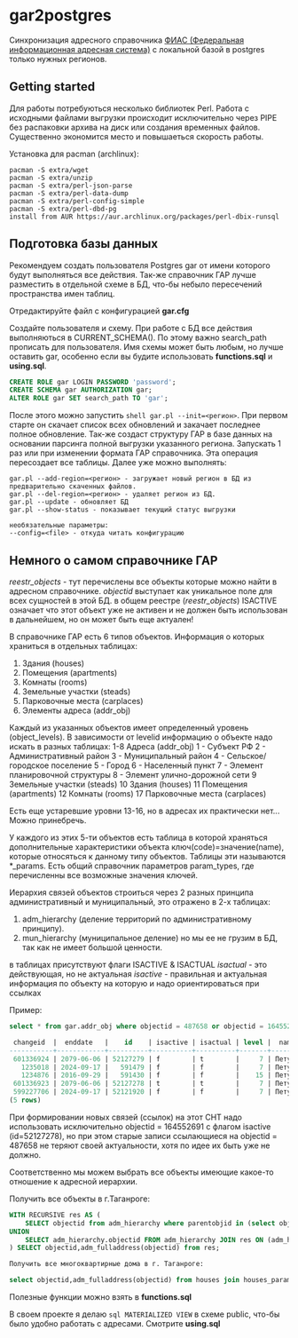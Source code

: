 # gar2postgres

Синхронизация адресного справочника [ФИАС (Федеральная информационная адресная система)](https://fias.nalog.ru/) с локальной базой в postgres только нужных регионов.

## Getting started

Для работы потребуються несколько библиотек Perl. Работа с исходными файлами выгрузки происходит исключительно через PIPE без распаковки архива на диск или создания временных файлов. Существенно экономится место и повышаеться скорость работы.

Установка для pacman (archlinux):
```shell
pacman -S extra/wget
pacman -S extra/unzip
pacman -S extra/perl-json-parse
pacman -S extra/perl-data-dump
pacman -S extra/perl-config-simple
pacman -S extra/perl-dbd-pg
install from AUR https://aur.archlinux.org/packages/perl-dbix-runsql
```
## Подготовка базы данных

Рекомендуем создать пользователя Postgres gar от имени которого будут выполняться все действия.
Так-же справочник ГАР лучше разместить в отдельной схеме в БД, что-бы небыло пересечений пространства имен таблиц.

Отредактируйте файл с конфигурацией **gar.cfg**

Создайте пользователя и схему. При работе с БД все действия выполняються в CURRENT_SCHEMA(). По этому важно search_path прописать для пользователя. Имя схемы может быть любым, но лучше оставить gar, особенно если вы будите использовать **functions.sql** и **using.sql**.
```sql
CREATE ROLE gar LOGIN PASSWORD 'password';
CREATE SCHEMA gar AUTHORIZATION gar;
ALTER ROLE gar SET search_path TO 'gar';
```

После этого можно запустить `shell gar.pl --init=<регион>`. При первом старте он скачает список всех обновлений и закачает последнее полное обновление. Так-же создаст структуру ГАР в базе данных на основании парсинга полной выгрузки указанного региона. Запускать 1 раз или при изменении формата ГАР справочника. Эта операция пересоздает все таблицы.
Далее уже можно выполнять:

```shell
gar.pl --add-region=<регион> - загружает новый регион в БД из предварительно скаченных файлов.
gar.pl --del-region=<регион> - удаляет регион из БД.
gar.pl --update - обновляет БД
gar.pl --show-status - показывает текущий статус выгрузки

необязательные параметры:
--config=<file> - откуда читать конфигурацию
```
## Немного о самом справочнике ГАР

*reestr_objects* - тут перечислены все объекты которые можно найти в адресном справочнике. *objectid* выступает как уникальное поле для всех сущностей в этой БД.
в общем реестре (*reestr_objects*) ISACTIVE означает что этот объект уже не активен и не должен быть использован в дальнейшем, но он может быть еще актуален!

В справочнике ГАР есть 6 типов объектов. Информация о которых храниться в отдельных таблицах:

1. Здания (houses)
2. Помещения (apartments)
3. Комнаты (rooms)
4. Земельные участки (steads)
5. Парковочные места (carplaces)
6. Элементы адреса (addr_obj)

Каждый из указанных объектов имеет определенный уровень (object_levels).
В зависимости от levelid информацию о объекте надо искать в разных таблицах:
1-8 Адреса (addr_obj)
    1 - Субъект РФ
    2 - Административный район
    3 - Муниципальный район
    4 - Сельское/городское поселение
    5 - Город
    6 - Населенный пункт
    7 - Элемент планировочной структуры
    8 - Элемент улично-дорожной сети
9 Земельные участки (steads)
10 Здания (houses)
11 Помещения (apartments)
12 Комнаты (rooms)
17 Парковочные места (carplaces)

Есть еще устаревшие уровни 13-16, но в адресах их практически нет... Можно принебречь.

У каждого из этих 5-ти объектов есть таблица в которой храняться дополнительные характеристики объекта ключ(code)=значение(name), которые относяться к данному типу объектов.
Таблицы эти называются *_params. Есть общий справочник параметров param_types, где перечисленны все возможные значения ключей.

Иерархия связей объектов строиться через 2 разных принципа административный и муниципальный, это отражено в 2-х таблицах:
1. adm_hierarchy (деление территорий по административному принципу).
2. mun_hierarchy (муниципальное деление) но мы ее не грузим в БД, так как не имеет большой ценности.

в таблицах присутствуют флаги ISACTIVE & ISACTUAL
*isactual* - это действующая, но не актуальная 
*isactive* - правильная и актуальная информация по объекту на которую и надо ориентироваться при ссылках

Пример:
```sql
select * from gar.addr_obj where objectid = 487658 or objectid = 164552691;

 changeid  |  enddate   |    id    | isactive | isactual | level |  name   |  nextid  |              objectguid              | objectid  | opertypeid |  previd  | startdate  | typename | updatedate | region 
-----------+------------+----------+----------+----------+-------+---------+----------+--------------------------------------+-----------+------------+----------+------------+----------+------------+--------
 601336924 | 2079-06-06 | 52127279 | f        | t        |     7 | Петушок | 52127278 | d0d43a08-9a4d-4016-bb5c-02bf8652588f |    487658 |         42 |   591479 | 2024-09-17 | снт      | 2024-09-17 |     31
   1235018 | 2024-09-17 |   591479 | f        | f        |     7 | Петушок | 52127279 | d0d43a08-9a4d-4016-bb5c-02bf8652588f |    487658 |         50 |   591430 | 2016-09-29 | снт      | 2024-09-17 |     31
   1234876 | 2016-09-29 |   591430 | f        | f        |    15 | Петушок |   591479 | d0d43a08-9a4d-4016-bb5c-02bf8652588f |    487658 |         10 |        0 | 2016-01-20 | снт      | 2017-12-10 |     31
 601336923 | 2079-06-06 | 52127278 | t        | t        |     7 | Петушок |          | a7ff1f03-1c13-47b1-8613-b33faf193fe4 | 164552691 |         40 | 52121920 | 2024-09-17 | тер. СНТ | 2024-09-17 |     31
 599227706 | 2024-09-17 | 52121920 | f        | f        |     7 | Петушок | 52127278 | a7ff1f03-1c13-47b1-8613-b33faf193fe4 | 164552691 |         10 |        0 | 2024-08-06 | тер. СНТ | 2024-09-17 |     31
(5 rows)
```
При формировании новых связей (ссылок) на этот СНТ надо использовать исключительно objectid = 164552691 с флагом isactive (id=52127278), но при этом старые записи ссылающиеся на objectid = 487658 не теряют своей актуальности, хотя по идее их быть уже не должно.

Соответственно мы можем выбрать все объекты имеющие какое-то отношение к адресной иерархии.

Получить все объекты в г.Таганроге:
```sql
WITH RECURSIVE res AS (
    SELECT objectid from adm_hierarchy where parentobjid in (select objectid from addr_obj where name = 'Таганрог') and isactive
UNION
    SELECT adm_hierarchy.objectid FROM adm_hierarchy JOIN res ON (adm_hierarchy.parentobjid = res.objectid )
) SELECT objectid,adm_fulladdress(objectid) from res;

Получить все многоквартирные дома в г. Таганроге:

select objectid,adm_fulladdress(objectid) from houses join houses_params using (objectid) where houses_params.typeid = 19 and houses.objectid in (WITH RECURSIVE res AS ( SELECT objectid from adm_hierarchy where parentobjid in (select objectid from addr_obj where name = 'Таганрог') and isactive UNION SELECT adm_hierarchy.objectid from adm_hierarchy JOIN res ON (adm_hierarchy.parentobjid = res.objectid ) ) SELECT * from res);
```
Полезные функции можно взять в **functions.sql**

В своем проекте я делаю `sql MATERIALIZED VIEW` в схеме public, что-бы было удобно работать с адресами. Смотрите **using.sql**
